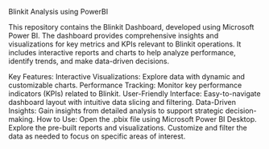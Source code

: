 Blinkit Analysis using PowerBI

This repository contains the Blinkit Dashboard, developed using Microsoft Power BI. The dashboard provides comprehensive insights and visualizations for key metrics and KPIs relevant to Blinkit operations. It includes interactive reports and charts to help analyze performance, identify trends, and make data-driven decisions.

Key Features:
Interactive Visualizations: Explore data with dynamic and customizable charts.
Performance Tracking: Monitor key performance indicators (KPIs) related to Blinkit.
User-Friendly Interface: Easy-to-navigate dashboard layout with intuitive data slicing and filtering.
Data-Driven Insights: Gain insights from detailed analysis to support strategic decision-making.
How to Use:
Open the .pbix file using Microsoft Power BI Desktop.
Explore the pre-built reports and visualizations.
Customize and filter the data as needed to focus on specific areas of interest.
